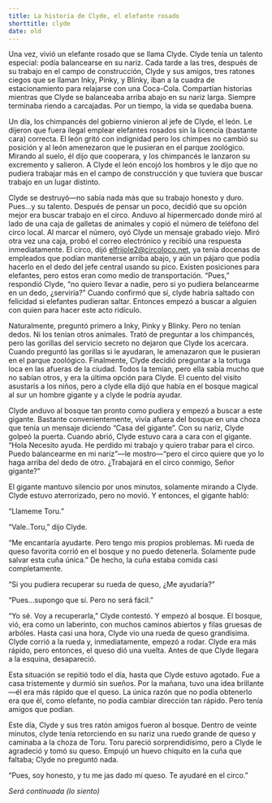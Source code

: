 ```yaml
---
title: La historia de Clyde, el elefante rosado
shorttitle: clyde
date: old
---
```


Una vez, vivió un elefante rosado que se llama Clyde. Clyde tenía un talento especial: podía balancearse en su nariz. Cada tarde a las tres, después de su trabajo en el campo de construcción, Clyde y sus amigos, tres ratones ciegos que se llaman Inky, Pinky, y Blinky, iban a la cuadra de estacionamiento para relajarse con una Coca-Cola. Compartían historias mientras que Clyde se balanceaba arriba abajo en su nariz larga. Siempre terminaba riendo a carcajadas. Por un tiempo, la vida se quedaba buena. 

Un día, los chimpancés del gobierno vinieron al jefe de Clyde, el león. Le dijeron que fuera ilegal emplear elefantes rosados sin la licencia (bastante cara) correcta. El león gritó con indignidad pero los chimpes no cambió su posición y al león amenezaron que le pusieran en el parque zoológico. Mirando al suelo, él dijo que cooperara, y los chimpancés le lanzaron su excremento y salieron.  A Clyde el león encojó los hombros y le dijo que no pudiera trabajar más en el campo de construcción y que tuviera que buscar trabajo en un lugar distinto. 

Clyde se destruyó—no sabía nada más que su trabajo honesto y duro. Pues…y su talento. Después de pensar un poco, decidió que su opción mejor era buscar trabajo en el circo. Anduvo al hipermercado donde miró al lado de una caja de galletas de animales y copió el número de teléfono del circo local. Al marcar el número, oyó Clyde un mensaje grabado viejo. Miró otra vez una caja, probó el correo electrónico y recibió una respuesta inmediatamente. El circo, dijó elfrijole2@circoloco.net, ya tenía docenas de empleados que podían mantenerse arriba abajo, y aún un pájaro que podía hacerlo en el dedo del jefe central usando su pico. Existen posiciones para elefantes, pero estos eran como medio de transportación. “Pues,” respondió Clyde, “no quiero llevar a nadie, pero si yo pudiera belancearme en un dedo, ¿serviría?” Cuando confirmó que sí, clyde habría saltado con felicidad si elefantes pudieran saltar. Entonces empezó a buscar a alguien con quien para hacer este acto ridículo. 

Naturalmente, preguntó primero a Inky, Pinky y Blinky. Pero no tenían dedos. Ni los tenían otros animales. Trató de preguntar a los chimpancés, pero las gorillas del servicio secreto no dejaron que Clyde los acercara. Cuando preguntó las gorillas si le ayudaran, le amenazaron que le pusieran en el parque zoológico. Finalmente, Clyde decidió preguntar a la tortuga loca en las afueras de la ciudad. Todos la temían, pero ella sabía mucho que no sabían otros, y era la última opción para Clyde. El cuento del visito asustarís a los niños, pero a clyde ella dijó que había en el bosque magical al sur un hombre gigante y a clyde le podría ayudar. 

Clyde anduvo al bosque tan pronto como pudiera y empezó a buscar a este gigante. Bastante convenientemente, vivía afuera del bosque en una choza que tenía un mensaje diciendo “Casa del gigante”. Con su nariz, Clyde golpeó la puerta. Cuando abrió, Clyde estuvo cara a cara con el gigante. “Hola Necesito ayuda. He perdido mi trabajo y quiero trabar para el circo. Puedo balancearme en mi nariz”—le mostro—“pero el circo quiere que yo lo haga arriba del dedo de otro. ¿Trabajará en el circo conmigo, Señor gigante?”

El gigante mantuvo silencio por unos minutos, solamente mirando a Clyde. Clyde estuvo aterrorizado, pero no movió. Y entonces, el gigante habló:

“Llameme Toru.”

“Vale..Toru,” dijo Clyde.

“Me encantaría ayudarte. Pero tengo mis propios problemas. Mi rueda de queso favorita  corrió en el bosque y no puedo detenerla. Solamente pude salvar esta cuña única.” De hecho, la cuña estaba comida casi completamente. 

“Si you pudiera recuperar su rueda de queso, ¿Me ayudaría?”

“Pues…supongo que sí. Pero no será fácil.”

“Yo sé. Voy a recuperarla,” Clyde contestó. Y empezó al bosque. El bosque, vió, era como un laberinto, con muchos caminos abiertos y filas gruesas de arbóles. Hasta casi una hora, Clyde vio una rueda de queso grandísima. Clyde corrió a la rueda y, inmediatamente, empezó a rodar. Clyde era más rápido, pero entonces, el queso dió una vuelta. Antes de que Clyde llegara a la esquina, desapareció. 

Esta situación se repitió todo el día, hasta que Clyde estuvo agotado. Fue a casa tristemente y durmió sin sueños. Por la mañana, tuvo una idea brillante—él era más rápido que el queso. La única razón que no podía obtenerlo era que él, como elefante, no podía cambiar dirección tan rápido. Pero tenía amigos que podían. 

Este día, Clyde y sus tres ratón amigos fueron al bosque. Dentro de veinte minutos, clyde tenía retorciendo en su nariz una ruedo grande de queso y caminaba a la choza de Toru. Toru pareció sorprendidísimo, pero a Clyde le agradeció y tomó su queso. Empujó un huevo chiquito en la cuña que faltaba; Clyde no preguntó nada. 

“Pues, soy honesto, y tu me jas dado mi queso. Te ayudaré en el circo.”

*Será continuada (lo siento)*
